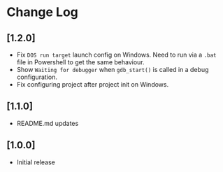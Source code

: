 # Change Log

## [1.2.0]
- Fix `DOS run target` launch config on Windows. Need to run via a `.bat` file in Powershell to get the same behaviour.
- Show `Waiting for debugger` when `gdb_start()` is called in a debug configuration.
- Fix configuring project after project init on Windows.

## [1.1.0]
- README.md updates

## [1.0.0]

- Initial release